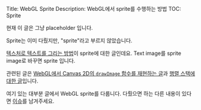 Title: WebGL Sprite
Description: WebGL에서 sprite를 수행하는 방법
TOC: Sprite


현재 이 글은 그냥 placeholder 입니다.

Sprite는 이미 다뤘지만, "sprite"라고 부르지 않았습니다.

[텍스처로 텍스트를 그리는 방법](webgl-text-texture.html)이 sprite에 대한 글인데요.
Text image를 sprite image로 바꾸면 sprite 입니다.

관련된 글은 [WebGL에서 Canvas 2D의 `drawImage` 함수를 재현하는 글](webgl-2d-drawimage.html)과 [행렬 스택에 대한 글](webgl-2d-matrix-stack.html)입니다.

여기 있는 대부분 글에서 WebGL sprite를 다룹니다.
다뤘으면 하는 다른 내용이 있다면 [이슈](https://github.com/gfxfundamentals/webgl-fundamentals/issues/new?assignees=&labels=suggested+topic&template=suggest-topic.md&title=%5BSUGGESTION%5D)를 남겨주세요.

